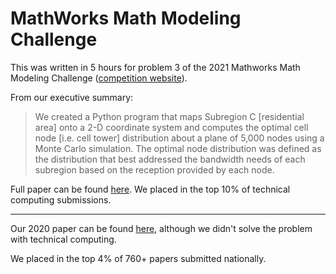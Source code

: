 # MathWorks Math Modeling Challenge

This was written in 5 hours for problem 3 of the 2021 Mathworks Math Modeling Challenge ([competition website](https://m3challenge.siam.org/)). 

From our executive summary: 

> We created a Python program that maps Subregion C [residential area] onto a 2-D coordinate system and computes the optimal cell node [i.e. cell tower] distribution about a plane of 5,000 nodes using a Monte Carlo simulation. The optimal node distribution was defined as the distribution that best addressed the bandwidth needs of each subregion based on the reception provided by each node. 

Full paper can be found [here](https://drive.google.com/file/d/1rdLRCfsXJiyLr-yzOkNm5nxB2O6Kb6TM/view?usp=sharing). We placed in the top 10% of technical computing submissions.

---

Our 2020 paper can be found [here](https://drive.google.com/file/d/1lU-62kmYT0kaIXLA6mMnyC7pEPbTilXh/view), although we didn't solve the problem with technical computing. 

We placed in the top 4% of 760+ papers submitted nationally. 
